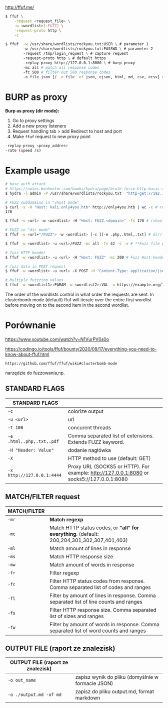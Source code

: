 http://ffuf.me/

```bash
$ ffuf \
	-request <request_file> \
	-w <wordlist>[:FUZZ] \
	-request-proto http \
	-c
```

```bash
$ ffuf  -w /usr/share/wordlists/rockyou.txt:USER \ # parameter 1
		-w /usr/share/wordlists/rockyou.txt:PASSWD \ # parameter 2
		-request /tmp/login_request \ # capture request
		-request-proto http \ # default https
		-replay-proxy http://127.0.0.1:8080 \ # burp proxy
		-mc all # match all response codes
		-fc 500 # filter out 500 response codes
		-o file.json [/ -o file -of json, ejson, html, md, csv, ecsv] # output file 
```
# BURP as proxy
**Burp as proxy (dir mode):**
1. Go to proxy settings
2. Add a new proxy listeners
3. Request handling tab > add Redirect to host and port
4. Make `ffuf` request to new proxy point 
```bash
-replay-proxy <proxy_addres>
-rate (speed /s)
```

# Example usage
```bash
# base auth attack
# https://notes.benheater.com/books/hydra/page/brute-force-http-basic-authentication-with-hydra
$ hydra -l admin -P /usr/share/wordlists/rockyou.txt  "http-get://192.168.222.201/:A=BASIC:F=401
```

```bash
# FUZZ subdomains in "vhost mode"
$ curl -s -H "Host: kali.only4you.htb" http://only4you.htb | wc -c # response length of false poistive 
178

$ ffuf -u <url> -w <wordlist> -H "Host: FUZZ.<domain>" -fs 178 # (vhost) subdomain discovery
```

```bash
# FUZZ in "dir mode"
$ ffuf -u <url+"/FUZZ"> -w <wordlist> [-c ][-e .php,.html,.txt] # dir/file discovery, color output, with extensions
```



```bash
$ ffuf -w <wordlist> -u <url>/FUZZ -mc all -fs 42 -c -v # **Fuzz file paths from wordlist.txt, match all responses but filter out those with content-size 42. Colored, verbose output.**
```
```bash
# fuzz HTTP header
$ ffuf -w <wordlist> -u <url> -H "Host: FUZZ" -mc 200 # Fuzz Host-header, match HTTP 200 responses.
```
```bash
# fuzz data in POST request
$ ffuf -w <wordlist> -u <url> -X POST -H "Content-Type: application/json" \d '{"name": "FUZZ", "anotherkey": "anothervalue"}' -fr "error" # Fuzz POST JSON data. Match all responses not containing text "error".
```
```bash
# Multiple fuzzzing values
$ ffuf -w <wordlist1>:PARAM -w <wordlist2>:VAL -u https://example.org/?PARAM=VAL -mr "VAL" -c # Fuzz multiple locations. Match only responses reflecting the value of "VAL" keyword. Colored. [-mode clusterbomb/pitchfork]
```
The order of the wordlists control in what order the requests are sent. In clusterbomb mode (default) ffuf will iterate over the entire first wordlist before moving on to the second item in the second wordlist.

# Porównanie

https://www.youtube.com/watch?v=N1VurPV0s0o

https://codingo.io/tools/ffuf/bounty/2020/09/17/everything-you-need-to-know-about-ffuf.html

`https://github.com/ffuf/ffuf/wiki#clusterbomb-mode`

narzędzie do fuzzowania,np.

## STANDARD FLAGS

| STANDARD FLAGS                        |                                                                                                                    |
| ------------------------------------- | ------------------------------------------------------------------------------------------------------------------ |
| `-c`                                  | colorize output                                                                                                    |
| `-u <url>`                            | url                                                                                                                |
| `-t 100`                              | concurent threads                                                                                                  |
| `-e .html,.php,.txt,.pdf`             | Comma separated list of extensions. Extends FUZZ keyword.                                                          |
| `-H "Header: Value"`                  | dodanie nagłówka                                                                                                   |
| `-X`                                  | HTTP method to use (default: GET)                                                                                  |
| `-x http://127.0.0.1:4444`            | Proxy URL (SOCKS5 or HTTP). For example: http://127.0.0.1:8080 or socks5://127.0.0.1:8080                          |

 ## MATCH/FILTER request

| MATCH/FILTER |                                                                                              |
| ------------ | -------------------------------------------------------------------------------------------- |
| `-mr`        | **Match regexp**                                                                             |
| `-mc`        | Match HTTP status codes, or **"all" for everything**. (default: 200,204,301,302,307,401,403) |
| `-ml`        | Match amount of lines in response                                                            |
| `-ms`        | Match HTTP response size                                                                     |
| `-mw`        | Match amount of words in response                                                            |
| `-fr`        | Filter regexp                                                                                |
| `-fc`        | Filter HTTP status codes from response. Comma separated list of codes and ranges             |
| `-fl`        | Filter by amount of lines in response. Comma separated list of line counts and ranges        |
| `-fs`        | Filter HTTP response size. Comma separated list of sizes and ranges                          |
| `-fw`        | Filter by amount of words in response. Comma separated list of word counts and ranges        |

## OUTPUT FILE (raport ze znalezisk)

| OUTPUT FILE (raport ze znalezisk) |                                                   |
| --------------------------------- | ------------------------------------------------- |
| `-o out_name`                     | zapisz wynik do pliku (domyślnie w formacie JSON) |
| `-o ./output.md -of md`           | zapisz do pliku output.md, format markdown        |